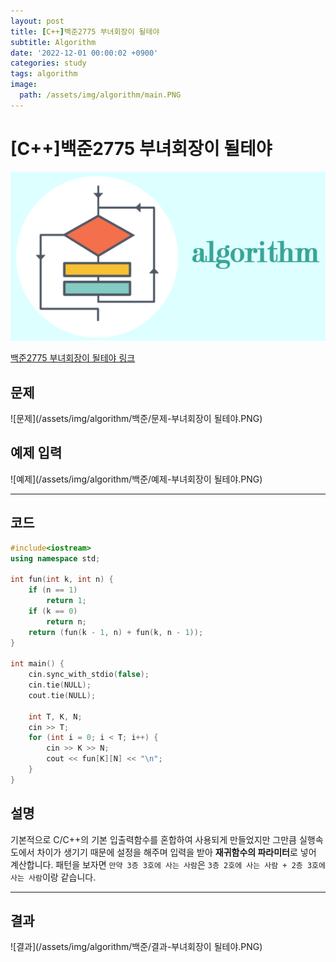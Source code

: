 ```yaml
---
layout: post
title: [C++]백준2775 부녀회장이 될테야
subtitle: Algorithm
date: '2022-12-01 00:00:02 +0900'
categories: study
tags: algorithm
image:
  path: /assets/img/algorithm/main.PNG
---
```


# [C++]백준2775 부녀회장이 될테야

![](/assets/img/algorithm/main.PNG)

[백준2775 부녀회장이 될테야 링크](https://www.acmicpc.net/problem/2775)

<!--more-->

## 문제
![문제](/assets/img/algorithm/백준/문제-부녀회장이 될테야.PNG)

## 예제 입력
![예제](/assets/img/algorithm/백준/예제-부녀회장이 될테야.PNG)

---

## 코드
```cpp
#include<iostream>
using namespace std;

int fun(int k, int n) {
    if (n == 1)
        return 1;
    if (k == 0)
        return n;
    return (fun(k - 1, n) + fun(k, n - 1));
}

int main() {
    cin.sync_with_stdio(false);
    cin.tie(NULL);
    cout.tie(NULL);

    int T, K, N;
    cin >> T;
    for (int i = 0; i < T; i++) {
        cin >> K >> N;
        cout << fun[K][N] << "\n";
    }
}
```
## 설명
기본적으로 C/C++의 기본 입출력함수를 혼합하여 사용되게 만들었지만 그만큼 실행속도에서 차이가 생기기 때문에 설정을 해주며 입력을 받아 **재귀함수의 파라미터**로 넣어 계산합니다. 패턴을 보자면 `만약 3층 3호에 사는 사람`은 `3층 2호에 사는 사람 + 2층 3호에 사는 사람`이랑 같습니다.

---

## 결과
![결과](/assets/img/algorithm/백준/결과-부녀회장이 될테야.PNG)
